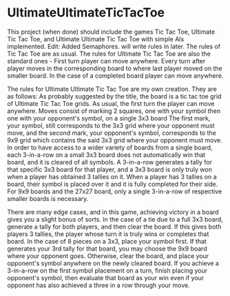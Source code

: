 # UltimateUltimateTicTacToe

This project (when done) should include the games Tic Tac Toe, Ultimate Tic Tac Toe, and Ultimate Ultimate Tic Tac Toe
with simple AIs implemented. Edit: Added Semaphores. will write rules in later.
The rules of Tic Tac Toe are as usual.
The rules for Ultimate Tic Tac Toe are also the standard ones - First turn player can move anywhere. Every turn after
player moves in the corresponding board to where last player moved on the smaller board. In the case of a completed
board player can move anywhere.

The rules for Ultimate Ultimate Tic Tac Toe are my own creation. They are as follows:
As probably suggested by the title, the board is a tic tac toe grid of Ultimate Tic Tac Toe grids.
As usual, the first turn the player can move anywhere.
Moves consist of marking 2 squares, one with your symbol then one with your opponent's symbol, on a single 3x3 board
The first mark, your symbol, still corresponds to the 3x3 grid where your opponent must move, and the second mark,
your opponent's symbol, corresponds to the 9x9 grid which contains the said 3x3 grid where your opponent must move.
In order to have access to a wider variety of boards from a single board, each 3-in-a-row on a small 3x3 board does
not automatically win that board, and it is cleared of all symbols. A 3-in-a-row generates a tally for that specific 
3x3 board for that player, and a 3x3 board is only truly won when a player has obtained 3 tallies on it. When a
player has 3 tallies on a board, their symbol is placed over it and it is fully completed for their side.
For 9x9 boards and the 27x27 board, only a single 3-in-a-row of respective smaller boards is necessary.

There are many edge cases, and in this game, achieving victory in a board gives you a slight bonus of sorts.
In the case of a tie due to a full 3x3 board, generate a tally for both players, and then clear the board. If this 
gives both players 3 tallies, the player whose turn it is truly wins or completes that board.
In the case of 8 pieces on a 3x3, place your symbol first. If that generates your 3rd tally for that board, you
may choose the 9x9 board where your opponent goes. Otherwise, clear the board, and place your opponent's symbol
anywhere on the newly cleared board. 
If you achieve a 3-in-a-row on the first symbol placement on a turn, finish placing your opponent's symbol, then 
evaluate that board as your win even if your opponent has also achieved a three in a row through your move. 
